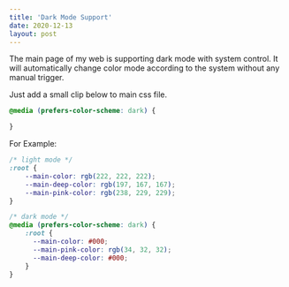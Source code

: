 ```yaml
---
title: 'Dark Mode Support'
date: 2020-12-13
layout: post
---
```


The main page of my web is supporting dark mode with system control. It will automatically change color mode according to the system without any manual trigger.

Just add a small clip below to main css file.

```css
@media (prefers-color-scheme: dark) {

}
```

For Example:
```css
/* light mode */
:root {
    --main-color: rgb(222, 222, 222);
    --main-deep-color: rgb(197, 167, 167);
    --main-pink-color: rgb(238, 229, 229);
}

/* dark mode */
@media (prefers-color-scheme: dark) {
    :root {
      --main-color: #000;
      --main-pink-color: rgb(34, 32, 32);
      --main-deep-color: #000;
    }
}
```
